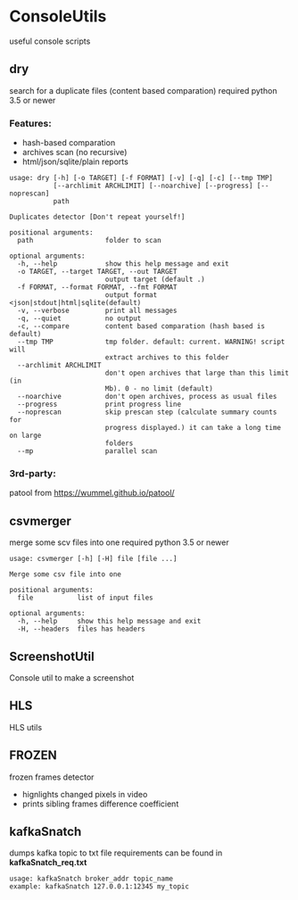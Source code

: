 # ConsoleUtils
useful console scripts

## dry
search for a duplicate files (content based comparation)
required python 3.5 or newer
### Features:
- hash-based comparation
- archives scan (no recursive)
- html/json/sqlite/plain reports

```
usage: dry [-h] [-o TARGET] [-f FORMAT] [-v] [-q] [-c] [--tmp TMP]
           [--archlimit ARCHLIMIT] [--noarchive] [--progress] [--noprescan]
           path

Duplicates detector [Don't repeat yourself!]

positional arguments:
  path                  folder to scan

optional arguments:
  -h, --help            show this help message and exit
  -o TARGET, --target TARGET, --out TARGET
                        output target (default .)
  -f FORMAT, --format FORMAT, --fmt FORMAT
                        output format <json|stdout|html|sqlite(default)
  -v, --verbose         print all messages
  -q, --quiet           no output
  -c, --compare         content based comparation (hash based is default)
  --tmp TMP             tmp folder. default: current. WARNING! script will
                        extract archives to this folder
  --archlimit ARCHLIMIT
                        don't open archives that large than this limit (in
                        Mb). 0 - no limit (default)
  --noarchive           don't open archives, process as usual files
  --progress            print progress line
  --noprescan           skip prescan step (calculate summary counts for
                        progress displayed.) it can take a long time on large
                        folders
  --mp                  parallel scan
```

### 3rd-party:
patool from https://wummel.github.io/patool/




## csvmerger
merge some scv files into one
required python 3.5 or newer

```
usage: csvmerger [-h] [-H] file [file ...]

Merge some csv file into one

positional arguments:
  file           list of input files

optional arguments:
  -h, --help     show this help message and exit
  -H, --headers  files has headers
```

## ScreenshotUtil
Console util to make a screenshot

## HLS
HLS utils

## FROZEN
frozen frames detector
* hignlights changed pixels in video
* prints sibling frames difference coefficient

## kafkaSnatch
dumps kafka topic to txt file
requirements can be found in **kafkaSnatch_req.txt**
```
usage: kafkaSnatch broker_addr topic_name
example: kafkaSnatch 127.0.0.1:12345 my_topic
```